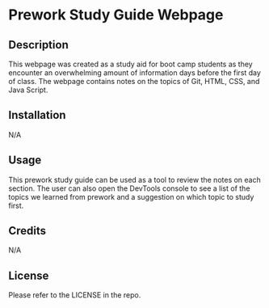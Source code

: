 # Prework Study Guide Webpage

## Description

This webpage was created as a study aid for boot camp students as they encounter an overwhelming amount of information days before the first day of class. The webpage contains notes on the topics of Git, HTML, CSS, and Java Script.

## Installation

N/A

## Usage

This prework study guide can be used as a tool to review the notes on each section. The user can also open the DevTools console to see a list of the topics we learned from prework and a suggestion on which topic to study first. 

## Credits

N/A

## License

Please refer to the LICENSE in the repo.

